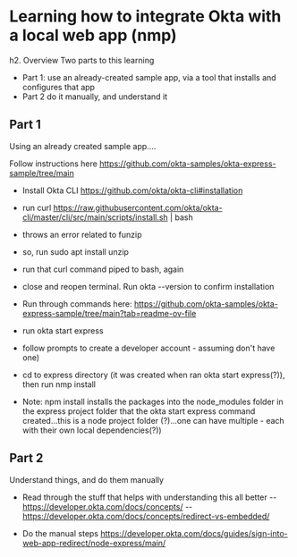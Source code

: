 #  Learning how to integrate Okta with a local web app (nmp)

h2. Overview
Two parts to this learning
- Part 1: use an already-created sample app, via a tool that installs and configures that app
- Part 2 do it manually, and understand it

## Part 1

Using an already created sample app....

Follow instructions here https://github.com/okta-samples/okta-express-sample/tree/main

- Install Okta CLI https://github.com/okta/okta-cli#installation
 - run curl https://raw.githubusercontent.com/okta/okta-cli/master/cli/src/main/scripts/install.sh | bash
  - throws an error related to funzip
   - so, run sudo apt install unzip
  - run that curl command piped to bash, again
 - close and reopen terminal.  Run okta --version to confirm installation

- Run through commands here: https://github.com/okta-samples/okta-express-sample/tree/main?tab=readme-ov-file
 - run okta start express
  - follow prompts to create a developer account - assuming don't have one)
  - cd to express directory (it was created when ran okta start express(?)), then run nmp install
   - Note: npm install installs the packages into the node_modules folder in the express project folder that the okta start express command created...this is a node project folder (?)...one can have multiple - each with their own local dependencies(?))

## Part 2

Understand things, and do them manually
- Read through the stuff that helps with understanding this all better
-- https://developer.okta.com/docs/concepts/
-- https://developer.okta.com/docs/concepts/redirect-vs-embedded/

- Do the manual steps https://developer.okta.com/docs/guides/sign-into-web-app-redirect/node-express/main/
